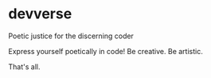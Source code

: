 devverse
========

Poetic justice for the discerning coder

Express yourself poetically in code!
Be creative. Be artistic.

That's all. 

